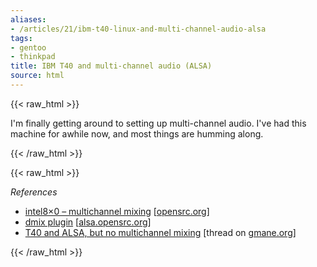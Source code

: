```yaml
---
aliases:
- /articles/21/ibm-t40-linux-and-multi-channel-audio-alsa
tags:
- gentoo
- thinkpad
title: IBM T40 and multi-channel audio (ALSA)
source: html
---
```

{{< raw_html >}}
<p>I'm finally getting around to setting up multi-channel audio. I've had this machine for awhile now, and most things are humming along.</p>

{{< /raw_html >}}
<!--more-->
{{< raw_html >}}

<p><em>References</em></p>
<ul>
<li><a href="http://opensrc.org/alsa/index.php?page=intel8x0">intel8&#215;0 – multichannel mixing</a> <span class="attribute">[<a href="http://opensrc.org">opensrc.org</a>]</span></li>
	<li><a href="http://alsa.opensrc.org/index.php?page=DmixPlugin">dmix plugin</a> <span class="attribute">[<a href="http://alsa.opensrc.org">alsa.opensrc.org</a>]</span></li>
	<li><a href="http://thread.gmane.org/gmane.linux.hardware.thinkpad/11358">T40 and ALSA, but no multichannel mixing</a> <span class="attribute">[thread on <a href="http://www.gmane.org">gmane.org</a>]</span></li>
</ul>
{{< /raw_html >}}
